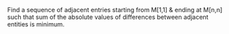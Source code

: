 Find a sequence of adjacent entries starting from M[1,1] & ending at M[n,n] such that sum of the absolute values of differences between adjacent entities is minimum.
